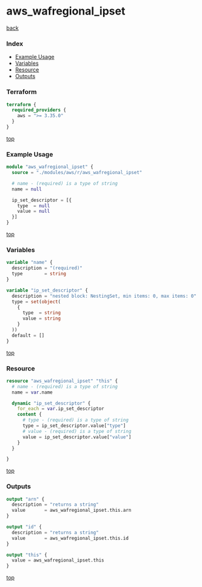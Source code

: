 # aws_wafregional_ipset

[back](../aws.md)

### Index

- [Example Usage](#example-usage)
- [Variables](#variables)
- [Resource](#resource)
- [Outputs](#outputs)

### Terraform

```terraform
terraform {
  required_providers {
    aws = ">= 3.35.0"
  }
}
```

[top](#index)

### Example Usage

```terraform
module "aws_wafregional_ipset" {
  source = "./modules/aws/r/aws_wafregional_ipset"

  # name - (required) is a type of string
  name = null

  ip_set_descriptor = [{
    type  = null
    value = null
  }]
}
```

[top](#index)

### Variables

```terraform
variable "name" {
  description = "(required)"
  type        = string
}

variable "ip_set_descriptor" {
  description = "nested block: NestingSet, min items: 0, max items: 0"
  type = set(object(
    {
      type  = string
      value = string
    }
  ))
  default = []
}
```

[top](#index)

### Resource

```terraform
resource "aws_wafregional_ipset" "this" {
  # name - (required) is a type of string
  name = var.name

  dynamic "ip_set_descriptor" {
    for_each = var.ip_set_descriptor
    content {
      # type - (required) is a type of string
      type = ip_set_descriptor.value["type"]
      # value - (required) is a type of string
      value = ip_set_descriptor.value["value"]
    }
  }

}
```

[top](#index)

### Outputs

```terraform
output "arn" {
  description = "returns a string"
  value       = aws_wafregional_ipset.this.arn
}

output "id" {
  description = "returns a string"
  value       = aws_wafregional_ipset.this.id
}

output "this" {
  value = aws_wafregional_ipset.this
}
```

[top](#index)